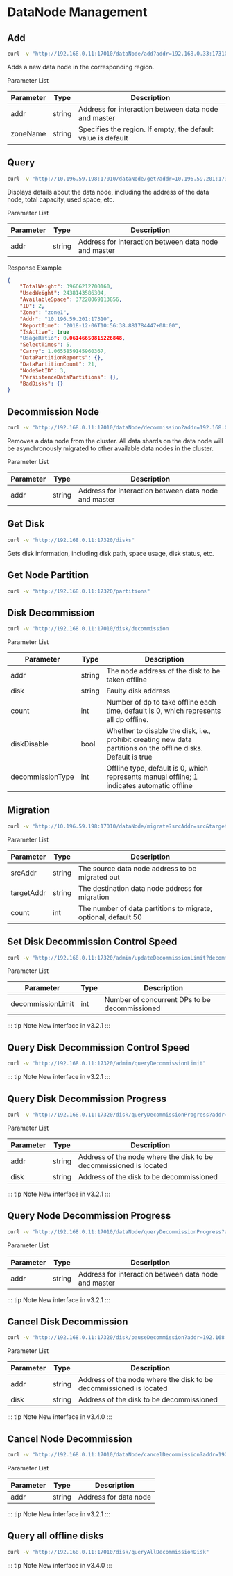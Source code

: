 # DataNode Management

## Add

``` bash
curl -v "http://192.168.0.11:17010/dataNode/add?addr=192.168.0.33:17310&zoneName=default"
```

Adds a new data node in the corresponding region.

Parameter List

| Parameter | Type   | Description                                                  |
|-----------|--------|--------------------------------------------------------------|
| addr      | string | Address for interaction between data node and master         |
| zoneName  | string | Specifies the region. If empty, the default value is default |

## Query

``` bash
curl -v "http://10.196.59.198:17010/dataNode/get?addr=10.196.59.201:17310"  | python -m json.tool
```

Displays details about the data node, including the address of the data node, total capacity, used space, etc.

Parameter List

| Parameter | Type   | Description                                          |
|-----------|--------|------------------------------------------------------|
| addr      | string | Address for interaction between data node and master |

Response Example

``` json
{
    "TotalWeight": 39666212700160,
    "UsedWeight": 2438143586304,
    "AvailableSpace": 37228069113856,
    "ID": 2,
    "Zone": "zone1",
    "Addr": "10.196.59.201:17310",
    "ReportTime": "2018-12-06T10:56:38.881784447+08:00",
    "IsActive": true
    "UsageRatio": 0.06146650815226848,
    "SelectTimes": 5,
    "Carry": 1.0655859145960367,
    "DataPartitionReports": {},
    "DataPartitionCount": 21,
    "NodeSetID": 3,
    "PersistenceDataPartitions": {},
    "BadDisks": {}
}
```

## Decommission Node

``` bash
curl -v "http://192.168.0.11:17010/dataNode/decommission?addr=192.168.0.33:17310"
```

Removes a data node from the cluster. All data shards on the data node will be asynchronously migrated to other available data nodes in the cluster.

Parameter List

| Parameter | Type   | Description                                          |
|-----------|--------|------------------------------------------------------|
| addr      | string | Address for interaction between data node and master |

## Get Disk

``` bash
curl -v "http://192.168.0.11:17320/disks"
```

Gets disk information, including disk path, space usage, disk status, etc.

## Get Node Partition

``` bash
curl -v "http://192.168.0.11:17320/partitions"
```

## Disk Decommission

```bash
curl -v "http://192.168.0.11:17010/disk/decommission
```

Parameter List

| Parameter | Type   | Description                                      |
|-----------|--------|--------------------------------------------------|
| addr      | string | The node address of the disk to be taken offline |
| disk  | string | Faulty disk address                        |
| count | int    | Number of dp to take offline each time, default is 0, which represents all dp offline. |
| diskDisable | bool    | Whether to disable the disk, i.e., prohibit creating new data partitions on the offline disks. Default is true |
| decommissionType | int    | Offline type, default is 0, which represents manual offline; 1 indicates automatic offline |

## Migration

```bash
curl -v "http://10.196.59.198:17010/dataNode/migrate?srcAddr=src&targetAddr=dst&count=3"
```

Parameter List

| Parameter  | Type   | Description                                                    |
|------------|--------|----------------------------------------------------------------|
| srcAddr    | string | The source data node address to be migrated out                |
| targetAddr | string | The destination data node address for migration                |
| count      | int    | The number of data partitions to migrate, optional, default 50 |


## Set Disk Decommission Control Speed

``` bash
curl -v "http://192.168.0.11:17320/admin/updateDecommissionLimit?decommissionLimit=10"
```

Parameter List

| Parameter         | Type | Description                                   |
|-------------------|------|-----------------------------------------------|
| decommissionLimit | int  | Number of concurrent DPs to be decommissioned |

::: tip Note
New interface in v3.2.1
:::

## Query Disk Decommission Control Speed

``` bash
curl -v "http://192.168.0.11:17320/admin/queryDecommissionLimit"
```

::: tip Note
New interface in v3.2.1
:::

## Query Disk Decommission Progress

``` bash
curl -v "http://192.168.0.11:17320/disk/queryDecommissionProgress?addr=192.168.0.12:17310&disk=/home/service/var/data1"
```

Parameter List

| Parameter | Type   | Description                                                        |
|-----------|--------|--------------------------------------------------------------------|
| addr      | string | Address of the node where the disk to be decommissioned is located |
| disk      | string | Address of the disk to be decommissioned                           |

::: tip Note
New interface in v3.2.1
:::

## Query Node Decommission Progress

``` bash
curl -v "http://192.168.0.11:17010/dataNode/queryDecommissionProgress?addr=192.168.0.33:17310"
```

Parameter List

| Parameter | Type   | Description                                          |
|-----------|--------|------------------------------------------------------|
| addr      | string | Address for interaction between data node and master |

::: tip Note
New interface in v3.2.1
:::

## Cancel Disk Decommission

``` bash
curl -v "http://192.168.0.11:17320/disk/pauseDecommission?addr=192.168.0.12:17310&disk=/home/service/var/data1"
```

Parameter List

| Parameter | Type   | Description                                                        |
|-----------|--------|--------------------------------------------------------------------|
| addr      | string | Address of the node where the disk to be decommissioned is located |
| disk      | string | Address of the disk to be decommissioned                           |

::: tip Note
New interface in v3.4.0
:::

## Cancel Node Decommission

``` bash
curl -v "http://192.168.0.11:17010/dataNode/cancelDecommission?addr=192.168.0.33:17310"
```

Parameter List

| Parameter | Type   | Description                                          |
|-----------|--------|------------------------------------------------------|
| addr      | string | Address for data node |

::: tip Note
New interface in v3.2.1
:::

## Query all offline disks

``` bash
curl -v "http://192.168.0.11:17010/disk/queryAllDecommissionDisk"
```

::: tip Note
New interface in v3.4.0
:::